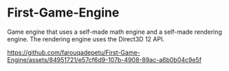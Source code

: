 # First-Game-Engine
Game engine that uses a self-made math engine and a self-made rendering engine.
The rendering engine uses the Direct3D 12 API.


https://github.com/farouqadepetu/First-Game-Engine/assets/84951721/e57cf6d9-107b-4908-89ac-a6b0b04c9e5f

